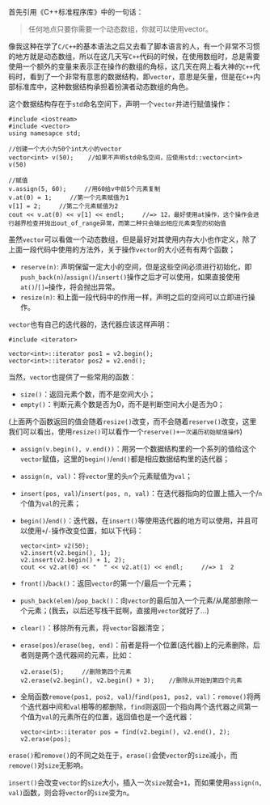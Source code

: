 首先引用《C++标准程序库》中的一句话：  

> 任何地点只要你需要一个动态数组，你就可以使用vector。  

像我这种在学了```C/C++```的基本语法之后又去看了脚本语言的人，有一个非常不习惯的地方就是动态数组，所以在这几天写```C++```代码的时候，在使用数组时，总是需要使用一个额外的变量来表示正在操作的数组的角标，这几天在网上看大神的```C++```代码时，看到了一个非常有意思的数据结构，即```vector```，意思是矢量，但是在```C++```内部标准库中，这种数据结构承担着扮演者动态数组的角色。  

这个数据结构存在于```std```命名空间下，声明一个```vector```并进行赋值操作：  

	#include <iostream>
	#include <vector>
	using namesapce std;
	
	//创建一个大小为50个int大小的vector
	vector<int> v(50);    //如果不声明std命名空间，应使用std::vector<int> v(50)  
	
	//赋值
	v.assign(5, 60);     //用60给v中前5个元素复制
	v.at(0) = 1;     //第一个元素赋值为1
	v[1] = 2;     //第二个元素赋值为2
	cout << v.at(0) << v[1] << endl;     //=> 12，最好使用at操作，这个操作会进行越界检查并抛出out_of_range异常，而第二种只会输出相应元素类型的初始值
	
虽然```vector```可以看做一个动态数组，但是最好对其使用内存大小也作定义，除了上面一段代码中使用的方法外，关于操作```vector```的大小还有有两个函数；  

- ```reserve(n)```: 声明保留一定大小的空间，但是这些空间必须进行初始化，即```push_back(n)```/```assign()```/```insert()```操作之后才可以使用，如果直接使用```at()```/```[]=```操作，将会抛出异常。  
- ```resize(n)```: 和上面一段代码中的作用一样，声明之后的空间可以立即进行操作。  

```vector```也有自己的迭代器的，迭代器应该这样声明：  
	
	#include <iterator>
	
	vector<int>::iterator pos1 = v2.begin();
	vector<int>::iterator pos2 = v2.end();


当然，```vector```也提供了一些常用的函数：  

- ```size()```：返回元素个数，而不是空间大小；
- ```empty()```：判断元素个数是否为0，而不是判断空间大小是否为0；  

(上面两个函数返回的值会随着```resize()```改变，而不会随着```reserve()```改变，这里我们可以看出，使用```resize()```可以看作一个```reserve()+一次遍历初始赋值操作```)  

- ```assign(v.begin(), v.end())```：用另一个数据结构里的一个系列的值给这个```vector```赋值，这里的```begin()```/```end()```都是相应数据结构里的迭代器；
- ```assign(n, val)```：将```vector```里的头```n```个元素赋值为```val```；
- ```insert(pos, val)```/```insert(pos, n, val)```：在迭代器指向的位置上插入一个/```n```个值为```val```的元素；
- ```begin()```/```end()```：迭代器，在```insert()```等使用迭代器的地方可以使用，并且可以使用```+```/```-```操作改变位置，如以下代码：  

	  vector<int> v2(50);
      v2.insert(v2.begin(), 1);
      v2.insert(v2.begin() + 1, 2);
  	  cout << v2.at(0) << "  " << v2.at(1) << endl;     //=> 1  2  
  	  
- ```front()```/```back()```：返回```vector```的第一个/最后一个元素；  
- ```push_back(elem)```/```pop_back()```：向```vector```的最后加入一个元素/从尾部删除一个元素；(我去，以后还写栈干屁啊，直接用```vector```就好了...)  
- ```clear()```：移除所有元素，将```vector```容器清空；  
- ```erase(pos)```/```erase(beg, end)```：前者是将一个位置(迭代器)上的元素删除，后者则是两个迭代器间的元素，比如：
	
	  v2.erase(5);     //删除第四个元素
	  v2.erase(v2.begin(), v2.begin() + 3);    //删除从开始到第四个元素

- 全局函数```remove(pos1, pos2, val)```/```find(pos1, pos2, val)```：```remove()```将两个迭代器中间和```val```相等的都删除，```find```则返回一个指向两个迭代器之间第一个值为```val```的元素所在的位置，返回值也是一个迭代器：  

	  vector<int>::iterator pos = find(v2.begin(), v2.end(), 2);
	  v2.erase(pos);
	  
```erase()```和```remove()```的不同之处在于，```erase()```会使```vector```的```size```减小，而```remove()```对```size```无影响。  

```insert()```会改变```vector```的```size```大小，插入一次```size```就会```+1```，而如果使用```assign(n, val)```函数，则会将```vector```的```size```变为```n```。	  
	  